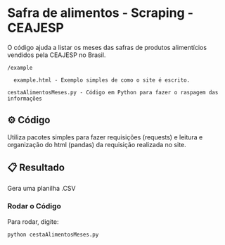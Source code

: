 # Safra de alimentos - Scraping - CEAJESP
O código ajuda a listar os meses das safras de produtos alimentícios vendidos pela CEAJESP no Brasil.
```
/example

  example.html - Exemplo simples de como o site é escrito.
  
cestaAlimentosMeses.py - Código em Python para fazer o raspagem das informações
```

## ⚙️ Código
Utiliza pacotes simples para fazer requisições (requests) e leitura e organização do html (pandas) da requisição realizada no site.

## 📋 Resultado
Gera uma planilha .CSV

### Rodar o Código

Para rodar, digite:
```
python cestaAlimentosMeses.py
```

